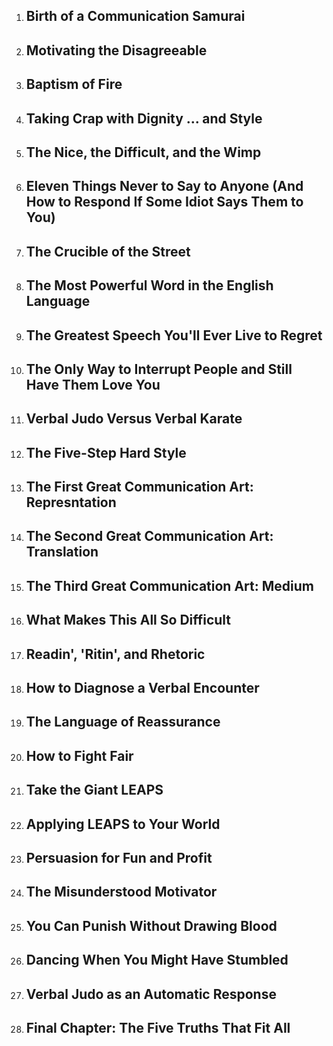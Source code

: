 1. ## Birth of a Communication Samurai

2. ## Motivating the Disagreeable

3. ## Baptism of Fire

4. ## Taking Crap with Dignity ... and Style

5. ## The Nice, the Difficult, and the Wimp

6. ## Eleven Things Never to Say to Anyone (And How to Respond If Some Idiot Says Them to You)

7. ## The Crucible of the Street

8. ## The Most Powerful Word in the English Language

9. ## The Greatest Speech You'll Ever Live to Regret

10. ## The Only Way to Interrupt People and Still Have Them Love You

11. ## Verbal Judo Versus Verbal Karate

12. ## The Five-Step Hard Style

13. ## The First Great Communication Art: Represntation

14. ## The Second Great Communication Art: Translation

15. ## The Third Great Communication Art: Medium

16. ## What Makes This All So Difficult

17. ## Readin', 'Ritin', and Rhetoric

18. ## How to Diagnose a Verbal Encounter

19. ## The Language of Reassurance

20. ## How to Fight Fair

21. ## Take the Giant LEAPS

22. ## Applying LEAPS to Your World

23. ## Persuasion for Fun and Profit

24. ## The Misunderstood Motivator

25. ## You Can Punish Without Drawing Blood

26. ## Dancing When You Might Have Stumbled

27. ## Verbal Judo as an Automatic Response

28. ## Final Chapter: The Five Truths That Fit All
